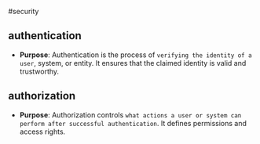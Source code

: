 #security

## authentication
- **Purpose**: Authentication is the process of `verifying the identity of a user`, system, or entity. It ensures that the claimed identity is valid and trustworthy.

## authorization
- **Purpose**: Authorization controls `what actions a user or system can perform after successful authentication`. It defines permissions and access rights.
